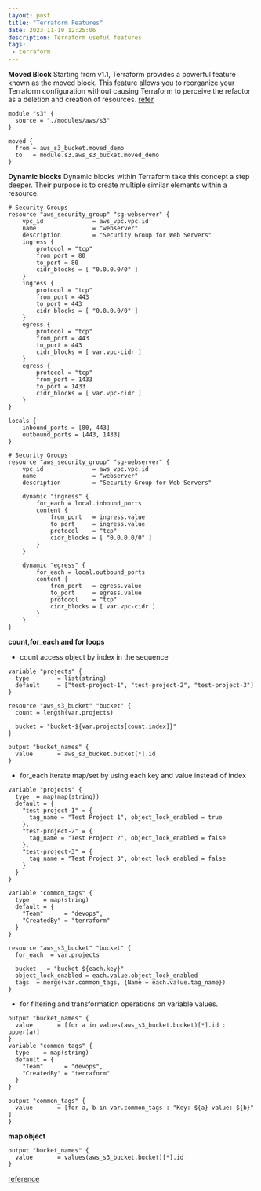 ```yaml
---
layout: post
title: "Terraform Features"
date: 2023-11-10 12:25:06
description: Terraform useful features 
tags:
 - terraform
---
```


**Moved Block**
Starting from v1.1, Terraform provides a powerful feature known as the moved block. This feature allows you to reorganize your Terraform configuration without causing Terraform to perceive the refactor as a deletion and creation of resources.
[refer](https://tanmay-bhat.github.io/posts/how-to-move-a-terraform-resource-into-a-module-using-moved-block/)
```
module "s3" {
  source = "./modules/aws/s3"
}

moved {
  from = aws_s3_bucket.moved_demo
  to   = module.s3.aws_s3_bucket.moved_demo
}
```

**Dynamic blocks**
Dynamic blocks within Terraform take this concept a step deeper. Their purpose is to create multiple similar elements within a resource. 
```
# Security Groups
resource "aws_security_group" "sg-webserver" {
    vpc_id              = aws_vpc.vpc.id
    name                = "webserver"
    description         = "Security Group for Web Servers"
    ingress {
        protocol = "tcp"
        from_port = 80
        to_port = 80
        cidr_blocks = [ "0.0.0.0/0" ]
    }
    ingress {
        protocol = "tcp"
        from_port = 443
        to_port = 443
        cidr_blocks = [ "0.0.0.0/0" ]
    }
    egress {
        protocol = "tcp"
        from_port = 443
        to_port = 443
        cidr_blocks = [ var.vpc-cidr ]
    }
    egress {
        protocol = "tcp"
        from_port = 1433
        to_port = 1433
        cidr_blocks = [ var.vpc-cidr ]
    }
}

locals {
    inbound_ports = [80, 443]
    outbound_ports = [443, 1433]
}

# Security Groups
resource "aws_security_group" "sg-webserver" {
    vpc_id              = aws_vpc.vpc.id
    name                = "webserver"
    description         = "Security Group for Web Servers"

    dynamic "ingress" {
        for_each = local.inbound_ports
        content {
            from_port   = ingress.value
            to_port     = ingress.value
            protocol    = "tcp"
            cidr_blocks = [ "0.0.0.0/0" ]
        }
    }

    dynamic "egress" {
        for_each = local.outbound_ports
        content {
            from_port   = egress.value
            to_port     = egress.value
            protocol    = "tcp"
            cidr_blocks = [ var.vpc-cidr ]
        }
    }
}
```

**count,for_each and for loops**
- count
access object by index in the sequence 
```
variable "projects" {
  type        = list(string)
  default     = ["test-project-1", "test-project-2", "test-project-3"]
}

resource "aws_s3_bucket" "bucket" {
  count = length(var.projects)

  bucket = "bucket-${var.projects[count.index]}"
}

output "bucket_names" {
  value       = aws_s3_bucket.bucket[*].id 
}
```
- for_each
iterate map/set by using each key and value instead of index
```
variable "projects" {
  type  = map(map(string))
  default = {
    "test-project-1" = {
      tag_name = "Test Project 1", object_lock_enabled = true 
    },
    "test-project-2" = {
      tag_name = "Test Project 2", object_lock_enabled = false
    },
    "test-project-3" = {
      tag_name = "Test Project 3", object_lock_enabled = false
    }
  }
}

variable "common_tags" {
  type    = map(string)
  default = {
    "Team"      = "devops",
    "CreatedBy" = "terraform"
  }
}

resource "aws_s3_bucket" "bucket" {
  for_each  = var.projects

  bucket   = "bucket-${each.key}"
  object_lock_enabled = each.value.object_lock_enabled
  tags  = merge(var.common_tags, {Name = each.value.tag_name})
}
```
- for
filtering and transformation operations on variable values.
```
output "bucket_names" {
  value       = [for a in values(aws_s3_bucket.bucket)[*].id : upper(a)]
}
variable "common_tags" {
  type    = map(string)
  default = {
    "Team"      = "devops",
    "CreatedBy" = "terraform"
  }
}

output "common_tags" {
  value       = [for a, b in var.common_tags : "Key: ${a} value: ${b}" ]
}

```


**map object**
```
output "bucket_names" {
  value       = values(aws_s3_bucket.bucket)[*].id 
}
```

[reference](https://itnext.io/terraform-count-for-each-and-for-loops-1018526c2047)
